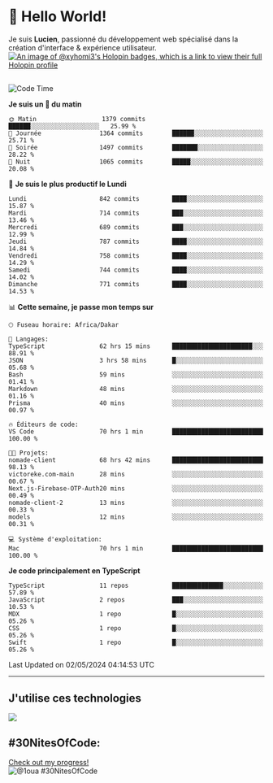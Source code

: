 # 👋 Hello World!

Je suis **Lucien**, passionné du développement web spécialisé dans la création d'interface & expérience utilisateur.
[![An image of @xyhomi3's Holopin badges, which is a link to view their full Holopin profile](https://holopin.me/xyhomi3)](https://holopin.io/@xyhomi3)

##

<!--START_SECTION:waka-->
![Code Time](http://img.shields.io/badge/Code%20Time-1%2C113%20hrs%2010%20mins-blue)

**Je suis un 🐤 du matin** 

```text
🌞 Matin                  1379 commits        ██████░░░░░░░░░░░░░░░░░░░   25.99 % 
🌆 Journée                1364 commits        ██████░░░░░░░░░░░░░░░░░░░   25.71 % 
🌃 Soirée                 1497 commits        ███████░░░░░░░░░░░░░░░░░░   28.22 % 
🌙 Nuit                   1065 commits        █████░░░░░░░░░░░░░░░░░░░░   20.08 % 
```
📅 **Je suis le plus productif le Lundi** 

```text
Lundi                    842 commits         ████░░░░░░░░░░░░░░░░░░░░░   15.87 % 
Mardi                    714 commits         ███░░░░░░░░░░░░░░░░░░░░░░   13.46 % 
Mercredi                 689 commits         ███░░░░░░░░░░░░░░░░░░░░░░   12.99 % 
Jeudi                    787 commits         ████░░░░░░░░░░░░░░░░░░░░░   14.84 % 
Vendredi                 758 commits         ████░░░░░░░░░░░░░░░░░░░░░   14.29 % 
Samedi                   744 commits         ████░░░░░░░░░░░░░░░░░░░░░   14.02 % 
Dimanche                 771 commits         ████░░░░░░░░░░░░░░░░░░░░░   14.53 % 
```


📊 **Cette semaine, je passe mon temps sur** 

```text
🕑︎ Fuseau horaire: Africa/Dakar

💬 Langages: 
TypeScript               62 hrs 15 mins      ██████████████████████░░░   88.91 % 
JSON                     3 hrs 58 mins       █░░░░░░░░░░░░░░░░░░░░░░░░   05.68 % 
Bash                     59 mins             ░░░░░░░░░░░░░░░░░░░░░░░░░   01.41 % 
Markdown                 48 mins             ░░░░░░░░░░░░░░░░░░░░░░░░░   01.16 % 
Prisma                   40 mins             ░░░░░░░░░░░░░░░░░░░░░░░░░   00.97 % 

🔥 Éditeurs de code: 
VS Code                  70 hrs 1 min        █████████████████████████   100.00 % 

🐱‍💻 Projets: 
nomade-client            68 hrs 42 mins      █████████████████████████   98.13 % 
victoreke.com-main       28 mins             ░░░░░░░░░░░░░░░░░░░░░░░░░   00.67 % 
Next.js-Firebase-OTP-Auth20 mins             ░░░░░░░░░░░░░░░░░░░░░░░░░   00.49 % 
nomade-client-2          13 mins             ░░░░░░░░░░░░░░░░░░░░░░░░░   00.33 % 
models                   12 mins             ░░░░░░░░░░░░░░░░░░░░░░░░░   00.31 % 

💻 Système d'exploitation: 
Mac                      70 hrs 1 min        █████████████████████████   100.00 % 
```

**Je code principalement en TypeScript** 

```text
TypeScript               11 repos            ██████████████░░░░░░░░░░░   57.89 % 
JavaScript               2 repos             ███░░░░░░░░░░░░░░░░░░░░░░   10.53 % 
MDX                      1 repo              █░░░░░░░░░░░░░░░░░░░░░░░░   05.26 % 
CSS                      1 repo              █░░░░░░░░░░░░░░░░░░░░░░░░   05.26 % 
Swift                    1 repo              █░░░░░░░░░░░░░░░░░░░░░░░░   05.26 % 
```




 Last Updated on 02/05/2024 04:14:53 UTC
<!--END_SECTION:waka-->
---

## J'utilise ces technologies

<p align="left">
  <a href="https://skillicons.dev">
    <img src="https://skillicons.dev/icons?i=ts,js,md,scss,tailwind,react,redux,docker,express,astro,vite,nextjs,vercel,figma,ableton" />
  </a>
</p>

## #30NitesOfCode:
  [Check out my progress!](https://www.codedex.io/@1oua/30-nites-of-code)  
  ![@1oua #30NitesOfCode](https://www.codedex.io/api/petStatus?user=1oua)
